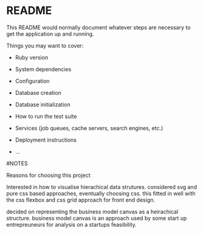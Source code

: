 # README

This README would normally document whatever steps are necessary to get the
application up and running.

Things you may want to cover:

* Ruby version

* System dependencies

* Configuration

* Database creation

* Database initialization

* How to run the test suite

* Services (job queues, cache servers, search engines, etc.)

* Deployment instructions

* ...

#NOTES

Reasons for choosing this project

Interested in how to visualise hierachical data strutures. considered svg and pure css based approaches, eventually choosing css. this fitted in well with the css flexbox and css grid approach for front end design.

decided on representing the business model canvas as a heirachical structure. business model canvas is an approach used by some start up entrepreuneurs for analysis on a startups feasibility.
